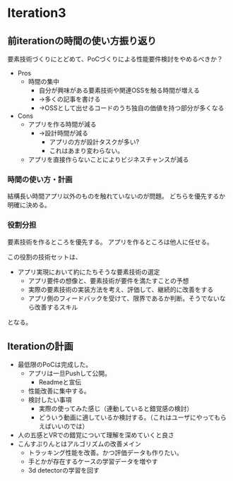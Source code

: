 # Iteration3
## 前iterationの時間の使い方振り返り
要素技術づくりにとどめて、PoCづくりによる性能要件検討をやめるべきか？

* Pros
  * 時間の集中
    * 自分が興味がある要素技術や関連OSSを触る時間が増える
    * →多くの記事を書ける
    * →OSSとして出せるコードのうち独自の価値を持つ部分が多くなる
* Cons
  * アプリを作る時間が減る
    * →設計時間が減る
      * アプリの方が設計タスクが多い?
      * これはあまり変わらない。
  * アプリを直接作らないことによりビジネスチャンスが減る

### 時間の使い方・計画
結構長い時間アプリ以外のものを触れていないのが問題。
どちらを優先するか明確に決める。

### 役割分担
要素技術を作るところを優先する。
アプリを作るところは他人に任せる。

この役割の技術セットは、

* アプリ実現において約にたちそうな要素技術の選定
  * アプリ要件の想像と、要素技術が要件を満たすことの予想
  * 実際の要素技術の実装方法を考え、評価して、継続的に改善をする
  * アプリ側のフィードバックを受けて、限界であるか判断。そうでないなら改善するスキル

となる。

## Iterationの計画
* 最低限のPoCは完成した。
  * アプリは一旦Pushして公開。
    * Readmeと宣伝
  * 性能改善に集中する。
  * 検討したい事項
    * 実際の使ってみた感じ（連動していると錯覚感の検討）
    * どういう動画に適しているか検討する。（これはユーザにやってもらえばいいのでは）
* 人の五感とVRでの錯覚について理解を深めていくと良さ
* こんすぷりんとはアルゴリズムの改善メイン
  * トラッキング性能を改善。かつ評価データも作りたい。
  * 手とかが存在するケースの学習データを増やす
  * 3d detectorの学習を回す